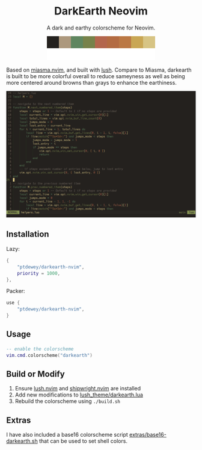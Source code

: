<h1 align="center">DarkEarth Neovim</h1>

<p align="center">
    A dark and earthy colorscheme for Neovim.
</p>

<p align="center">
    <img src="assets/color_bar.png" alt="DarkEarth palette"/>
</p>

Based on [miasma.nvim](https://github.com/xero/miasma.nvim), and built with [lush](https://github.com/rktjmp/lush.nvim).
Compare to Miasma, darkearth is built to be more colorful overall to reduce sameyness as well as being more centered around browns than grays to enhance the earthiness.

<p align="center">
    <img src="assets/screenshot-0.png" alt="DarkEarth theme in neovim"/>
</p>


## Installation

Lazy:
```lua
{
    "ptdewey/darkearth-nvim",
    priority = 1000,
},
```

Packer:
```lua
use {
    "ptdewey/darkearth-nvim",
}
```

## Usage

```lua
-- enable the colorscheme
vim.cmd.colorscheme("darkearth")
```

## Build or Modify

1. Ensure [lush.nvim](https://github.com/rktjmp/lush.nvim) and [shipwright.nvim](https://github.com/rktjmp/shipwright.nvim) are installed
2. Add new modifications to [lush_theme/darkearth.lua](lush_theme/darkearth.lua)
3. Rebuild the colorscheme using `./build.sh`


## Extras

I have also included a base16 colorscheme script [extras/base16-darkearth.sh](extras/base16-darkearth.sh) that can be used to set shell colors.

